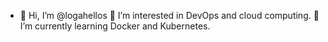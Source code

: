 - 👋 Hi, I’m @logahellos
👀 I’m interested in DevOps and cloud computing.
🌱 I’m currently learning Docker and Kubernetes.

<!---
logahellos/logahellos is a ✨ special ✨ repository because its `README.md` (this file) appears on your GitHub profile.
You can click the Preview link to take a look at your changes.
--->
